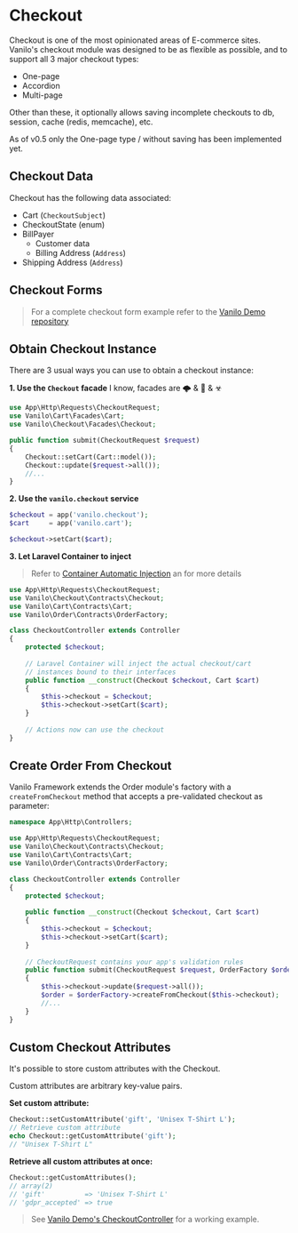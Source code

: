 # Checkout

Checkout is one of the most opinionated areas of E-commerce sites. Vanilo's
checkout module was designed to be as flexible as possible, and to support all 3
major checkout types:

- One-page
- Accordion
- Multi-page

Other than these, it optionally allows saving incomplete checkouts to db,
session, cache (redis, memcache), etc.

As of v0.5 only the One-page type / without saving has been implemented yet.

## Checkout Data

Checkout has the following data associated:

- Cart (`CheckoutSubject`)
- CheckoutState (enum)
- BillPayer
    - Customer data
    - Billing Address (`Address`)
- Shipping Address (`Address`)

## Checkout Forms

> For a complete checkout form example refer to the [Vanilo Demo repository](https://github.com/vanilophp/demo/tree/master/resources/views/checkout)

## Obtain Checkout Instance

There are 3 usual ways you can use to obtain a checkout instance:

**1. Use the `Checkout` facade**
I know, facades are 🌩 & 🚨 & ☣

```php
use App\Http\Requests\CheckoutRequest;
use Vanilo\Cart\Facades\Cart;
use Vanilo\Checkout\Facades\Checkout;

public function submit(CheckoutRequest $request)
{
    Checkout::setCart(Cart::model());
    Checkout::update($request->all());
    //...
}
```

**2. Use the `vanilo.checkout` service**

```php
$checkout = app('vanilo.checkout');
$cart     = app('vanilo.cart');

$checkout->setCart($cart);
```

**3. Let Laravel Container to inject**

> Refer to
> [Container Automatic Injection](https://laravel.com/docs/5.7/container#automatic-injection)
> an for more details

```php
use App\Http\Requests\CheckoutRequest;
use Vanilo\Checkout\Contracts\Checkout;
use Vanilo\Cart\Contracts\Cart;
use Vanilo\Order\Contracts\OrderFactory;

class CheckoutController extends Controller
{
    protected $checkout;
    
    // Laravel Container will inject the actual checkout/cart
    // instances bound to their interfaces
    public function __construct(Checkout $checkout, Cart $cart)
    {
        $this->checkout = $checkout;
        $this->checkout->setCart($cart);
    }
    
    // Actions now can use the checkout
}
```

## Create Order From Checkout

Vanilo Framework extends the Order module's factory with a `createFromCheckout`
method that accepts a pre-validated checkout as parameter:

```php
namespace App\Http\Controllers;

use App\Http\Requests\CheckoutRequest;
use Vanilo\Checkout\Contracts\Checkout;
use Vanilo\Cart\Contracts\Cart;
use Vanilo\Order\Contracts\OrderFactory;

class CheckoutController extends Controller
{
    protected $checkout;
    
    public function __construct(Checkout $checkout, Cart $cart)
    {
        $this->checkout = $checkout;
        $this->checkout->setCart($cart);
    }
    
    // CheckoutRequest contains your app's validation rules
    public function submit(CheckoutRequest $request, OrderFactory $orderFactory)
    {
        $this->checkout->update($request->all());
        $order = $orderFactory->createFromCheckout($this->checkout);
        //...        
    }
}
```

## Custom Checkout Attributes

It's possible to store custom attributes with the Checkout.

Custom attributes are arbitrary key-value pairs.

**Set custom attribute:**

```php
Checkout::setCustomAttribute('gift', 'Unisex T-Shirt L');
// Retrieve custom attribute
echo Checkout::getCustomAttribute('gift');
// "Unisex T-Shirt L"
```

**Retrieve all custom attributes at once:**

```php
Checkout::getCustomAttributes();
// array(2) 
// 'gift'          => 'Unisex T-Shirt L'
// 'gdpr_accepted' => true
```

> See
> [Vanilo Demo's CheckoutController](https://github.com/vanilophp/demo/blob/master/app/Http/Controllers/CheckoutController.php)
> for a working example.

